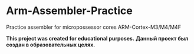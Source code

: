 # Arm-Assembler-Practice
Practice assembler for micropossessor cores ARM-Cortex-M3/M4/M4F

**This project was created for educational purposes.**
**Данный проект был создан в образовательных целях.**
